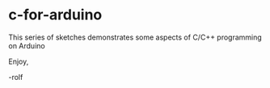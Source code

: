 c-for-arduino
=============
This series of sketches demonstrates some aspects of C/C++ programming on Arduino

Enjoy,

-rolf

